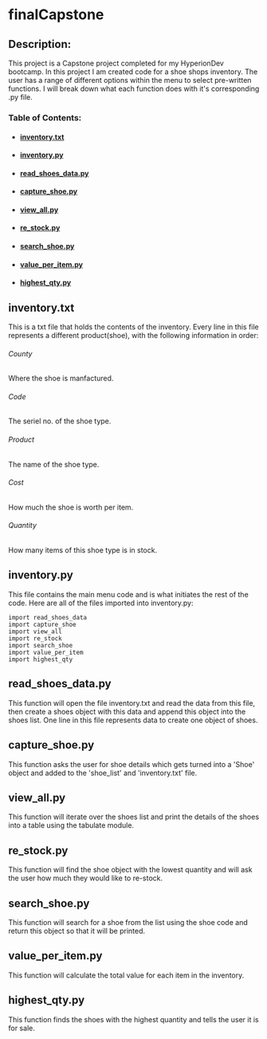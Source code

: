# finalCapstone

## Description:
This project is a Capstone project completed for my HyperionDev bootcamp.
In this project I am created code for a shoe shops inventory.
The user has a range of different options within the menu to select pre-written functions.
I will break down what each function does with it's corresponding .py file.

### Table of Contents:
 - #### [inventory.txt](#inventory.txt)
 - #### [inventory.py](#inventory.py)
 - #### [read_shoes_data.py](#read_shoes_data.py)
 - #### [capture_shoe.py](#capture_shoe.py)
 - #### [view_all.py](#view_all.py)
 - #### [re_stock.py](#re_stock.py)
 - #### [search_shoe.py](#search_shoe.py)
 - #### [value_per_item.py](#value_per_item.py)
 - #### [highest_qty.py](#highest_qty.py)
 
<a name="inventory.txt"></a>
## inventory.txt
This is a txt file that holds the contents of the inventory.
Every line in this file represents a different product(shoe),
with the following information in order:
###### County
Where the shoe is manfactured.
###### Code
The seriel no. of the shoe type.
###### Product
The name of the shoe type.
###### Cost
How much the shoe is worth per item.
###### Quantity
How many items of this shoe type is in stock.

<a name="inventory.py"></a>
## inventory.py
This file contains the main menu code and is what initiates the rest of the code.
Here are all of the files imported into inventory.py:
```
import read_shoes_data
import capture_shoe
import view_all
import re_stock
import search_shoe
import value_per_item
import highest_qty
```

<a name="read_shoes_data.py"></a>
## read_shoes_data.py
This function will open the file inventory.txt and read the 
data from this file, then create a shoes object with this data 
and append this object into the shoes list. One line in this 
file represents data to create one object of shoes.

<a name="capture_shoe.py"></a>
## capture_shoe.py
This function asks the user for shoe details which 
gets turned into a 'Shoe' object and added to 
the 'shoe_list' and 'inventory.txt' file.

<a name="view_all.py"></a>
## view_all.py
This function will iterate over the shoes list and
print the details of the shoes into a table using 
the tabulate module.

<a name="re_stock.py"></a>
## re_stock.py
This function will find the shoe object with the lowest quantity
and will ask the user how much they would like to re-stock.

<a name="search_shoe.py"></a>
## search_shoe.py
This function will search for a shoe from the list using the 
shoe code and return this object so that it will be printed.

<a name="value_per_item.py"></a>
## value_per_item.py
This function will calculate the total 
value for each item in the inventory.

<a name="highest_qty.py"></a>
## highest_qty.py
This function finds the shoes with the highest 
quantity and tells the user it is for sale.

